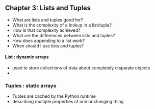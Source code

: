 ## Chapter 3: Lists and Tuples
  * What are lists and tuples good for?
  * What is the complexity of a lookup in a list/tuple?
  * How is that complexity achieved?
  * What are the differences between lists and tuples?
  * How does appending to a list work?
  * When should I use lists and tuples?


#### List : dynamic arrays
- used to store collections of data about completely disparate objects
- 
### Tuples : static arrays
- Tuples are cached by the Python runtime
- describing multiple properties of one unchanging thing